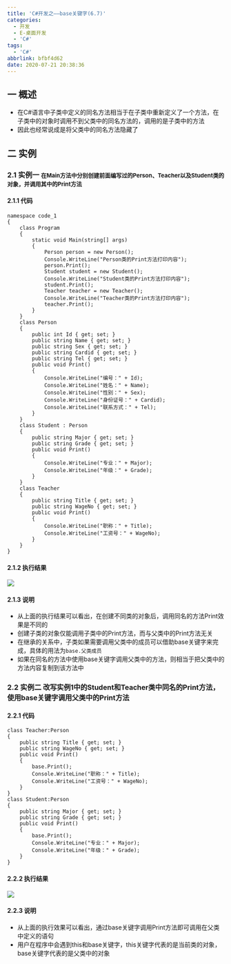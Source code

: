 ```yaml
---
title: 'C#开发之——base关键字(6.7)'
categories:
  - 开发
  - E-桌面开发
  - 'C#'
tags:
  - 'C#'
abbrlink: bfbf4d62
date: 2020-07-21 20:38:36
---
```

## 一 概述

* 在C#语言中子类中定义的同名方法相当于在子类中重新定义了一个方法，在子类中的对象时调用不到父类中的同名方法的，调用的是子类中的方法
* 因此也经常说成是将父类中的同名方法隐藏了

<!--more-->

## 二 实例

### 2.1 实例一 <font size=2>在Main方法中分别创建前面编写过的Person、Teacher以及Student类的对象，并调用其中的Print方法</font>

#### 2.1.1 代码

```
namespace code_1
{
    class Program
    {
        static void Main(string[] args)
        {
            Person person = new Person();
            Console.WriteLine("Person类的Print方法打印内容");
            person.Print();
            Student student = new Student();
            Console.WriteLine("Student类的Print方法打印内容");
            student.Print();
            Teacher teacher = new Teacher();
            Console.WriteLine("Teacher类的Print方法打印内容");
            teacher.Print();
        }
    }
    class Person
    {
        public int Id { get; set; }
        public string Name { get; set; }
        public string Sex { get; set; }
        public string Cardid { get; set; }
        public string Tel { get; set; }
        public void Print()
        {
            Console.WriteLine("编号：" + Id);
            Console.WriteLine("姓名：" + Name);
            Console.WriteLine("性别：" + Sex);
            Console.WriteLine("身份证号：" + Cardid);
            Console.WriteLine("联系方式：" + Tel);
        }
    }
    class Student : Person
    {
        public string Major { get; set; }
        public string Grade { get; set; }
        public void Print()
        {
            Console.WriteLine("专业：" + Major);
            Console.WriteLine("年级：" + Grade);
        }
    }
    class Teacher
    {
        public string Title { get; set; }
        public string WageNo { get; set; }
        public void Print()
        {
            Console.WriteLine("职称：" + Title);
            Console.WriteLine("工资号：" + WageNo);
        }
    }
}
```

#### 2.1.2 执行结果
![][1]

#### 2.1.3 说明

* 从上面的执行结果可以看出，在创建不同类的对象后，调用同名的方法Print效果是不同的
* 创建子类的对象仅能调用子类中的Print方法，而与父类中的Print方法无关
* 在继承的关系中，子类如果需要调用父类中的成员可以借助base关键字来完成，具体的用法为`base.父类成员`
* 如果在同名的方法中使用base关键字调用父类中的方法，则相当于把父类中的方法内容复制到该方法中

### 2.2 实例二 <font size=3>改写实例1中的Student和Teacher类中同名的Print方法，使用base关键字调用父类中的Print方法</font>

#### 2.2.1 代码

```
class Teacher:Person
{
    public string Title { get; set; }
    public string WageNo { get; set; }
    public void Print()
    {
        base.Print();
        Console.WriteLine("职称：" + Title);
        Console.WriteLine("工资号：" + WageNo);
    }
}
class Student:Person
{
    public string Major { get; set; }
    public string Grade { get; set; }
    public void Print()
    {
        base.Print();
        Console.WriteLine("专业：" + Major);
        Console.WriteLine("年级：" + Grade);
    }
}
```
#### 2.2.2 执行结果
![][2]

#### 2.2.3 说明

* 从上面的执行效果可以看出，通过base关键字调用Print方法即可调用在父类中定义的语句
* 用户在程序中会遇到this和base关键字，this关键字代表的是当前类的对象，base关键字代表的是父类中的对象



[1]:https://fastly.jsdelivr.net/gh/PGzxc/CDN@master/blog-image/csharp-class-base-print.png
[2]:https://fastly.jsdelivr.net/gh/PGzxc/CDN@master/blog-image/csharp-base-apply.png